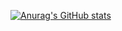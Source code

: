 [![Anurag's GitHub stats](https://github-readme-stats.vercel.app/api?username=thezass)](https://github.com/anuraghazra/github-readme-stats)
